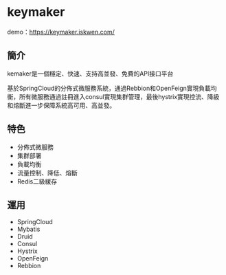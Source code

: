 # keymaker
demo：https://keymaker.iskwen.com/

## 簡介
kemaker是一個穩定、快速、支持高並發、免費的API接口平台

基於SpringCloud的分佈式微服務系統，通過Rebbion和OpenFeign實現負載均衡，所有微服務通過註冊進入consul實現集群管理，最後hystrix實現控流、降級和熔斷進一步保障系統高可用、高並發。
## 特色
* 分佈式微服務
* 集群部署
* 負載均衡
* 流量控制、降低、熔斷
* Redis二級緩存

## 運用
* SpringCloud
* Mybatis
* Druid
* Consul
* Hystrix
* OpenFeign
* Rebbion

